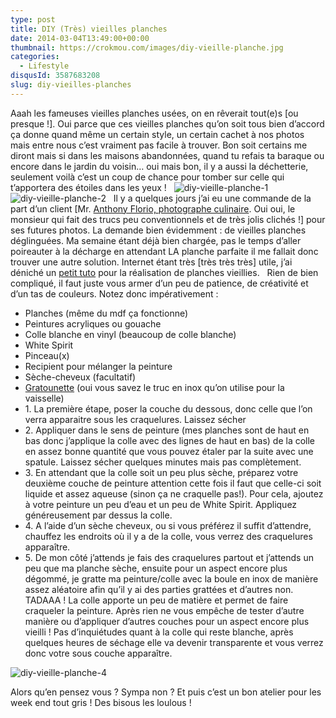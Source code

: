 ```yaml
---
type: post
title: DIY (Très) vieilles planches
date: 2014-03-04T13:49:00+00:00
thumbnail: https://crokmou.com/images/diy-vieille-planche.jpg
categories:
  - Lifestyle
disqusId: 3587683208
slug: diy-vieilles-planches
---
```


Aaah les fameuses vieilles planches usées, on en rêverait tout(e)s [ou presque !]. Oui parce que ces vieilles planches qu’on soit tous bien d’accord ça donne quand même un certain style, un certain cachet à nos photos mais entre nous c’est vraiment pas facile à trouver. Bon soit certains me diront mais si dans les maisons abandonnées, quand tu refais ta baraque ou encore dans le jardin du voisin… oui mais bon, il y a aussi la déchetterie, seulement voilà c’est un coup de chance pour tomber sur celle qui t’apportera des étoiles dans les yeux !   ![diy-vieille-planche-1](http://www.crokmou.com/wp-content/uploads/2014/03/diy-vieille-planche-1.jpg)![diy-vieille-planche-2](http://www.crokmou.com/wp-content/uploads/2014/03/diy-vieille-planche-2.jpg)   Il y a quelques jours j’ai eu une commande de la part d’un client [Mr. [Anthony Florio, photographe culinaire](http://www.florioanthony.be/). Oui oui, le monsieur qui fait des trucs peu conventionnels et de très jolis clichés !] pour ses futures photos. La demande bien évidemment : de vieilles planches déglinguées. Ma semaine étant déjà bien chargée, pas le temps d’aller poireauter à la décharge en attendant LA planche parfaite il me fallait donc trouver une autre solution. Internet étant très [très très très] utile, j’ai déniché un [petit tuto](http://makethebestofthings.blogspot.be/2010/05/crackle-finish-with-elmers-glue.html) pour la réalisation de planches vieillies.   Rien de bien compliqué, il faut juste vous armer d’un peu de patience, de créativité et d’un tas de couleurs. Notez donc impérativement :  
* Planches (même du mdf ça fonctionne)
* Peintures acryliques ou gouache
* Colle blanche en vinyl (beaucoup de colle blanche)
* White Spirit
* Pinceau(x)
* Recipient pour mélanger la peinture
* Sèche-cheveux (facultatif)
* [Gratounette](http://www.vendome-diffusion.fr/501269-1707-large/boule-inox-40-gr-60-gr-sachet-de-10.jpg) (oui vous savez le truc en inox qu’on utilise pour la vaisselle)  
* 1\. La première étape, poser la couche du dessous, donc celle que l’on verra apparaitre sous les craquelures. Laissez sécher
* 2\. Appliquer dans le sens de peinture (mes planches sont de haut en bas donc j’applique la colle avec des lignes de haut en bas) de la colle en assez bonne quantité que vous pouvez étaler par la suite avec une spatule. Laissez sécher quelques minutes mais pas complètement.
* 3\. En attendant que la colle soit un peu plus sèche, préparez votre deuxième couche de peinture attention cette fois il faut que celle-ci soit liquide et assez aqueuse (sinon ça ne craquelle pas!). Pour cela, ajoutez à votre peinture un peu d’eau et un peu de White Spirit. Appliquez généreusement par dessus la colle.
* 4\. A l’aide d’un sèche cheveux, ou si vous préférez il suffit d’attendre, chauffez les endroits où il y a de la colle, vous verrez des craquelures apparaître.
* 5\. De mon côté j’attends je fais des craquelures partout et j’attends un peu que ma planche sèche, ensuite pour un aspect encore plus dégommé, je gratte ma peinture/colle avec la boule en inox de manière assez aléatoire afin qu’il y ai des parties grattées et d’autres non.   TADAAA ! La colle apporte un peu de matière et permet de faire craqueler la peinture. Après rien ne vous empêche de tester d’autre manière ou d’appliquer d’autres couches pour un aspect encore plus vieilli ! Pas d’inquiétudes quant à la colle qui reste blanche, après quelques heures de séchage elle va devenir transparente et vous verrez donc votre sous couche apparaître.  

![diy-vieille-planche-4](http://www.crokmou.com/wp-content/uploads/2014/03/diy-vieille-planche-4.jpg)

Alors qu’en pensez vous ? Sympa non ? Et puis c’est un bon atelier pour les week end tout gris ! Des bisous les loulous !